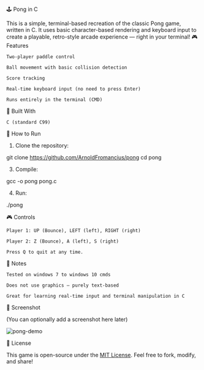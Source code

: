 🕹️ Pong in C

This is a simple, terminal-based recreation of the classic Pong game, written in C. It uses basic character-based rendering and keyboard input to create a playable, retro-style arcade experience — right in your terminal!
🎮 Features

    Two-player paddle control

    Ball movement with basic collision detection

    Score tracking

    Real-time keyboard input (no need to press Enter)

    Runs entirely in the terminal (CMD)

🧱 Built With

    C (standard C99)

🚀 How to Run
1. Clone the repository:

git clone https://github.com/ArnoldFromancius/pong
cd pong

3. Compile:

gcc -o pong pong.c 

4. Run:

./pong

🎮 Controls

    Player 1: UP (Bounce), LEFT (left), RIGHT (right)

    Player 2: Z (Bounce), A (left), S (right)

    Press Q to quit at any time.

📌 Notes

    Tested on windows 7 to windows 10 cmds

    Does not use graphics — purely text-based

    Great for learning real-time input and terminal manipulation in C

📸 Screenshot

(You can optionally add a screenshot here later)

![pong-demo](pong-demo.gif)

📜 License

This game is open-source under the [MIT License](LICENSE). Feel free to fork, modify, and share!
